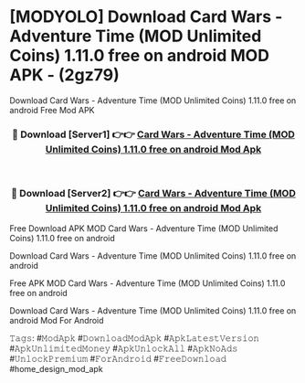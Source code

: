 # [MODYOLO] Download Card Wars - Adventure Time (MOD Unlimited Coins) 1.11.0 free on android MOD APK - (2gz79)
Download Card Wars - Adventure Time (MOD Unlimited Coins) 1.11.0 free on android Free Mod APK

<div align="center">
<h3>🔴 Download [Server1] 👉👉 <a href="https://apk-comot.site?title=Card_Wars_-_Adventure_Time_(MOD_Unlimited_Coins)_1.11.0_free_on_android">Card Wars - Adventure Time (MOD Unlimited Coins) 1.11.0 free on android Mod Apk</a></h3><br>

<h3>🔴 Download [Server2] 👉👉 <a href="https://apk-comot.site?title=Card_Wars_-_Adventure_Time_(MOD_Unlimited_Coins)_1.11.0_free_on_android">Card Wars - Adventure Time (MOD Unlimited Coins) 1.11.0 free on android Mod Apk</a></h3>
</div>


Free Download APK MOD Card Wars - Adventure Time (MOD Unlimited Coins) 1.11.0 free on android

Download Card Wars - Adventure Time (MOD Unlimited Coins) 1.11.0 free on android 

Free APK MOD Card Wars - Adventure Time (MOD Unlimited Coins) 1.11.0 free on android 

Download Card Wars - Adventure Time (MOD Unlimited Coins) 1.11.0 free on android Mod For Android

𝚃𝚊𝚐𝚜: #𝙼𝚘𝚍𝙰𝚙𝚔 #𝙳𝚘𝚠𝚗𝚕𝚘𝚊𝚍𝙼𝚘𝚍𝙰𝚙𝚔 #𝙰𝚙𝚔𝙻𝚊𝚝𝚎𝚜𝚝𝚅𝚎𝚛𝚜𝚒𝚘𝚗 #𝙰𝚙𝚔𝚄𝚗𝚕𝚒𝚖𝚒𝚝𝚎𝚍𝙼𝚘𝚗𝚎𝚢 #𝙰𝚙𝚔𝚄𝚗𝚕𝚘𝚌𝚔𝙰𝚕𝚕 #𝙰𝚙𝚔𝙽𝚘𝙰𝚍𝚜 #𝚄𝚗𝚕𝚘𝚌𝚔𝙿𝚛𝚎𝚖𝚒𝚞𝚖 #𝙵𝚘𝚛𝙰𝚗𝚍𝚛𝚘𝚒𝚍 #𝙵𝚛𝚎𝚎𝙳𝚘𝚠𝚗𝚕𝚘𝚊𝚍 #home_design_mod_apk